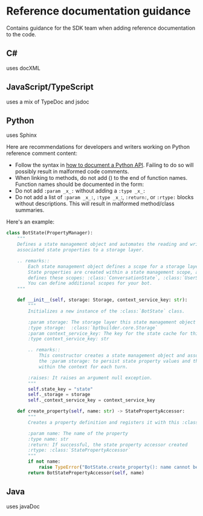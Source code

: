 # Reference documentation guidance

Contains guidance for the SDK team when adding reference documentation to the code.

## C\#

uses docXML

## JavaScript/TypeScript

uses a mix of TypeDoc and jsdoc

## Python

uses Sphinx

Here are recommendations for developers and writers working on Python reference comment content:

- Follow the syntax in [how to document a Python API](https://review.docs.microsoft.com/help/onboard/admin/reference/python/documenting-api).
  Failing to do so will possibly result in malformed code comments.
- When linking to methods, do not add () to the end of function names. Function names should be documented in the form:
- Do not add `:param _x_:` without adding a `:type _x_:`
- Do not add a list of `:param _x_:`, `:type _x_`:, `:return:`, or `:rtype:` blocks without descriptions. This will result in malformed method/class summaries.

Here's an example:

~~~python
class BotState(PropertyManager):
    """
    Defines a state management object and automates the reading and writing of
    associated state properties to a storage layer.

    .. remarks::
        Each state management object defines a scope for a storage layer.
        State properties are created within a state management scope, and the Bot Framework
        defines these scopes: :class:`ConversationState`, :class:`UserState`, and :class:`PrivateConversationState`.
        You can define additional scopes for your bot.
    """
~~~
~~~python
    def __init__(self, storage: Storage, context_service_key: str):
        """
        Initializes a new instance of the :class:`BotState` class.

        :param storage: The storage layer this state management object will use to store and retrieve state
        :type storage:  :class:`bptbuilder.core.Storage`
        :param context_service_key: The key for the state cache for this :class:`BotState`
        :type context_service_key: str

        .. remarks::
            This constructor creates a state management object and associated scope. The object uses
            the :param storage: to persist state property values and the :param context_service_key: to cache state
            within the context for each turn.

        :raises: It raises an argument null exception.
        """
        self.state_key = "state"
        self._storage = storage
        self._context_service_key = context_service_key
~~~
~~~python
    def create_property(self, name: str) -> StatePropertyAccessor:
        """
        Creates a property definition and registers it with this :class:`BotState`.

        :param name: The name of the property
        :type name: str
        :return: If successful, the state property accessor created
        :rtype: :class:`StatePropertyAccessor`
        """
        if not name:
            raise TypeError("BotState.create_property(): name cannot be None or empty.")
        return BotStatePropertyAccessor(self, name)
~~~

## Java

uses javaDoc